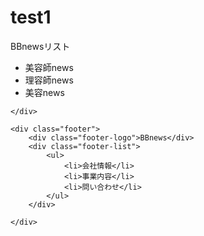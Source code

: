 # test1

<!DOCTYPE html>
<html lang="en">
<head>
    <meta charset="UTF-8">
    <meta http-equiv="X-UA-Compatible" content="IE=edge">
    <meta name="viewport" content="width=device-width, initial-scale=1.0">
    <title>BB news</title>
</head>
<body>
    <div class="header">
        <div class="header-logo">BBnewsリスト</div>
        <div class="header-list">
            <ul>
                <li>美容師news</li>
                <li>理容師news</li>
                <li>美容news</li>
            </ul>
        </div>
    </div>
    <div class="main">

    </div>

    <div class="footer">
        <div class="footer-logo">BBnews</div>
        <div class="footer-list">
            <ul>
                <li>会社情報</li>
                <li>事業内容</li>
                <li>問い合わせ</li>
            </ul>
        </div>

    </div>
</body>
</html>　
